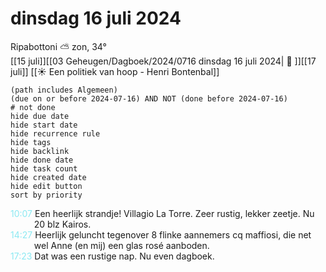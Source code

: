 # dinsdag 16 juli 2024

Ripabottoni ⛅ zon, 34°<br>[[15 juli]][[03 Geheugen/Dagboek/2024/0716 dinsdag 16 juli 2024| 📓 ]][[17 juli]]
[[☀️ Een politiek van hoop - Henri Bontenbal]]
```tasks
(path includes Algemeen)
(due on or before 2024-07-16) AND NOT (done before 2024-07-16)
# not done
hide due date
hide start date
hide recurrence rule
hide tags
hide backlink
hide done date
hide task count
hide created date
hide edit button
sort by priority 
```
<p style="padding-left: 2.7em; text-indent: -2.7em; margin: 0"><font color=#8be9f2>10:07</font>  Een heerlijk strandje! Villagio La Torre. Zeer rustig, lekker zeetje. Nu 20 blz Kairos. </p>   
<p style="padding-left: 2.7em; text-indent: -2.7em; margin: 0"><font color=#8be9f2>14:27</font>  Heerlijk geluncht tegenover 8 flinke aannemers cq maffiosi, die net wel Anne (en mij) een glas rosé aanboden. </p>   
<p style="padding-left: 2.7em; text-indent: -2.7em; margin: 0"><font color=#8be9f2>17:23</font>  Dat was een rustige nap. Nu even dagboek. </p>   